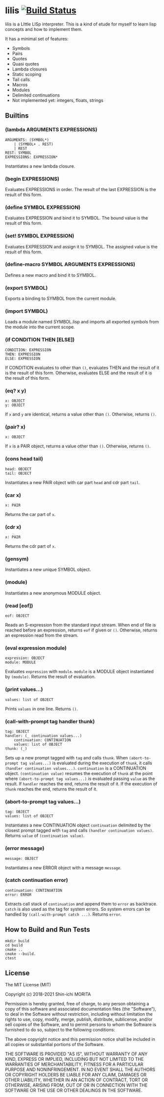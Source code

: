 # lilis [![Build Status](https://travis-ci.org/shin1m/lilis.svg?branch=master)](https://travis-ci.org/shin1m/lilis)

lilis is a LIttle LISp interpreter.
This is a kind of etude for myself to learn lisp concepts and how to implement them.

It has a minimal set of features:
* Symbols
* Pairs
* Quotes
* Quasi quotes
* Lambda closures
* Static scoping
* Tail calls
* Macros
* Modules
* Delimited continuations
* Not implemented yet: integers, floats, strings

## Builtins

### (lambda ARGUMENTS EXPRESSIONS)

    ARGUMENTS: (SYMBOL*)
        | (SYMBOL+ . REST)
        | REST
    REST: SYMBOL
    EXPRESSIONS: EXPRESSION*

Instantiates a new lambda closure.

### (begin EXPRESSIONS)

Evaluates EXPRESSIONS in order.
The result of the last EXPRESSION is the result of this form.

### (define SYMBOL EXPRESSION)

Evaluates EXPRESSION and bind it to SYMBOL.
The bound value is the result of this form.

### (set! SYMBOL EXPRESSION)

Evaluates EXPRESSION and assign it to SYMBOL.
The assigned value is the result of this form.

### (define-macro SYMBOL ARGUMENTS EXPRESSIONS)

Defines a new macro and bind it to SYMBOL.

### (export SYMBOL)

Exports a binding to SYMBOL from the current module.

### (import SYMBOL)

Loads a module named SYMBOL.lisp and imports all exported symbols from the module into the current scope.

### (if CONDITION THEN [ELSE])

    CONDITION: EXPRESSION
    THEN: EXPRESSION
    ELSE: EXPRESSION

If CONDITION evaluates to other than `()`, evaluates THEN and the result of it is the result of this form.
Otherwise, evaluates ELSE and the result of it is the result of this form.

### (eq? x y)

    x: OBJECT
    y: OBJECT

If `x` and `y` are identical, returns a value other than `()`.
Otherwise, returns `()`.

### (pair? x)

    x: OBJECT

If `x` is a PAIR object, returns a value other than `()`.
Otherwise, returns `()`.

### (cons head tail)

    head: OBJECT
    tail: OBJECT

Instantiates a new PAIR object with car part `head` and cdr part `tail`.

### (car x)

    x: PAIR

Returns the car part of `x`.

### (cdr x)

    x: PAIR

Returns the cdr part of `x`.

### (gensym)

Instantiates a new unique SYMBOL object.

### (module)

Instantiates a new anonymous MODULE object.

### (read [eof])

    eof: OBJECT

Reads an S-expression from the standard input stream.
When end of file is reached before an expression, returns `eof` if given or `()`.
Otherwise, returns an expression read from the stream.

### (eval expression module)

    expression: OBJECT
    module: MODULE

Evaluates `expression` with `module`.
`module` is a MODULE object instantiated by `(module)`.
Returns the result of evaluation.

### (print values...)

    values: list of OBJECT

Prints `values` in one line.
Returns `()`.

### (call-with-prompt tag handler thunk)

    tag: OBJECT
    handler: (_ continuation values...)
        continuation: CONTINUATION
        values: list of OBJECT
    thunk: (_)

Sets up a new prompt tagged with `tag` and calls `thunk`.
When `(abort-to-prompt tag values...)` is evaluated during the execution of `thunk`, it calls `(handler continuation values...)`.
`continuation` is a CONTINUATION object.
`(continuation value)` resumes the execution of `thunk` at the point where `(abort-to-prompt tag values...)` is evaluated passing `value` as the result.
If `handler` reaches the end, returns the result of it.
If the execution of `thunk` reaches the end, returns the result of it.

### (abort-to-prompt tag values...)

    tag: OBJECT
    values: list of OBJECT

Instantiates a new CONTINUATION object `continuation` delimited by the closest prompt tagged with `tag` and calls `(handler continuation values)`.
Returns `value` of `(continuation value)`.

### (error message)

    message: OBJECT

Instantiates a new ERROR object with a message `message`.

### (catch continuation error)

    continuation: CONTINUATION
    error: ERROR

Extracts call stack of `continuation` and append them to `error` as backtrace.
`catch` is also used as the tag for system errors.
So system errors can be handled by `(call-with-prompt catch ...)`.
Returns `error`.

## How to Build and Run Tests

    mkdir build
    cd build
    cmake ..
    cmake --build.
    ctest

## License

The MIT License (MIT)

Copyright (c) 2018-2021 Shin-ichi MORITA

Permission is hereby granted, free of charge, to any person obtaining a copy
of this software and associated documentation files (the "Software"), to deal
in the Software without restriction, including without limitation the rights
to use, copy, modify, merge, publish, distribute, sublicense, and/or sell
copies of the Software, and to permit persons to whom the Software is
furnished to do so, subject to the following conditions:

The above copyright notice and this permission notice shall be included in
all copies or substantial portions of the Software.

THE SOFTWARE IS PROVIDED "AS IS", WITHOUT WARRANTY OF ANY KIND, EXPRESS OR
IMPLIED, INCLUDING BUT NOT LIMITED TO THE WARRANTIES OF MERCHANTABILITY,
FITNESS FOR A PARTICULAR PURPOSE AND NONINFRINGEMENT.  IN NO EVENT SHALL THE
AUTHORS OR COPYRIGHT HOLDERS BE LIABLE FOR ANY CLAIM, DAMAGES OR OTHER
LIABILITY, WHETHER IN AN ACTION OF CONTRACT, TORT OR OTHERWISE, ARISING FROM,
OUT OF OR IN CONNECTION WITH THE SOFTWARE OR THE USE OR OTHER DEALINGS IN
THE SOFTWARE.
